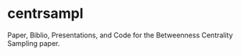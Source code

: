 centrsampl
==========

Paper, Biblio, Presentations, and Code for the Betweenness Centrality Sampling paper.
